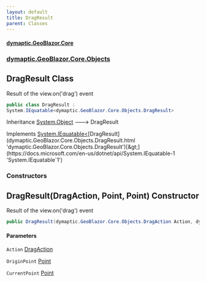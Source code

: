 ```yaml
---
layout: default
title: DragResult
parent: Classes
---
```

#### [dymaptic.GeoBlazor.Core](index.html 'index')
### [dymaptic.GeoBlazor.Core.Objects](index.html#dymaptic.GeoBlazor.Core.Objects 'dymaptic.GeoBlazor.Core.Objects')

## DragResult Class

Result of the view.on('drag') event

```csharp
public class DragResult :
System.IEquatable<dymaptic.GeoBlazor.Core.Objects.DragResult>
```

Inheritance [System.Object](https://docs.microsoft.com/en-us/dotnet/api/System.Object 'System.Object') &#129106; DragResult

Implements [System.IEquatable&lt;](https://docs.microsoft.com/en-us/dotnet/api/System.IEquatable-1 'System.IEquatable`1')[DragResult](dymaptic.GeoBlazor.Core.Objects.DragResult.html 'dymaptic.GeoBlazor.Core.Objects.DragResult')[&gt;](https://docs.microsoft.com/en-us/dotnet/api/System.IEquatable-1 'System.IEquatable`1')
### Constructors

<a name='dymaptic.GeoBlazor.Core.Objects.DragResult.DragResult(dymaptic.GeoBlazor.Core.Objects.DragAction,dymaptic.GeoBlazor.Core.Components.Geometries.Point,dymaptic.GeoBlazor.Core.Components.Geometries.Point)'></a>

## DragResult(DragAction, Point, Point) Constructor

Result of the view.on('drag') event

```csharp
public DragResult(dymaptic.GeoBlazor.Core.Objects.DragAction Action, dymaptic.GeoBlazor.Core.Components.Geometries.Point OriginPoint, dymaptic.GeoBlazor.Core.Components.Geometries.Point CurrentPoint);
```
#### Parameters

<a name='dymaptic.GeoBlazor.Core.Objects.DragResult.DragResult(dymaptic.GeoBlazor.Core.Objects.DragAction,dymaptic.GeoBlazor.Core.Components.Geometries.Point,dymaptic.GeoBlazor.Core.Components.Geometries.Point).Action'></a>

`Action` [DragAction](dymaptic.GeoBlazor.Core.Objects.DragAction.html 'dymaptic.GeoBlazor.Core.Objects.DragAction')

<a name='dymaptic.GeoBlazor.Core.Objects.DragResult.DragResult(dymaptic.GeoBlazor.Core.Objects.DragAction,dymaptic.GeoBlazor.Core.Components.Geometries.Point,dymaptic.GeoBlazor.Core.Components.Geometries.Point).OriginPoint'></a>

`OriginPoint` [Point](dymaptic.GeoBlazor.Core.Components.Geometries.Point.html 'dymaptic.GeoBlazor.Core.Components.Geometries.Point')

<a name='dymaptic.GeoBlazor.Core.Objects.DragResult.DragResult(dymaptic.GeoBlazor.Core.Objects.DragAction,dymaptic.GeoBlazor.Core.Components.Geometries.Point,dymaptic.GeoBlazor.Core.Components.Geometries.Point).CurrentPoint'></a>

`CurrentPoint` [Point](dymaptic.GeoBlazor.Core.Components.Geometries.Point.html 'dymaptic.GeoBlazor.Core.Components.Geometries.Point')
